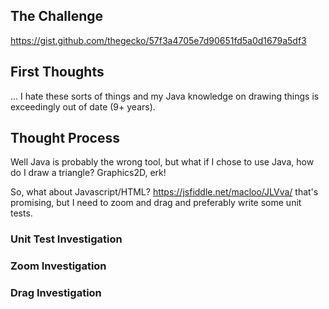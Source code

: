 ## The Challenge ##

https://gist.github.com/thegecko/57f3a4705e7d90651fd5a0d1679a5df3

## First Thoughts ##

... I hate these sorts of things and my Java knowledge on drawing things is exceedingly out of date (9+ years).

## Thought Process ##

Well Java is probably the wrong tool, but what if I chose to use Java, how do I draw a triangle?  Graphics2D, erk!

So, what about Javascript/HTML?  https://jsfiddle.net/macloo/JLVva/ that's promising, but I need to zoom and drag and preferably write some unit tests.

### Unit Test Investigation ###

### Zoom Investigation ###

### Drag Investigation ###